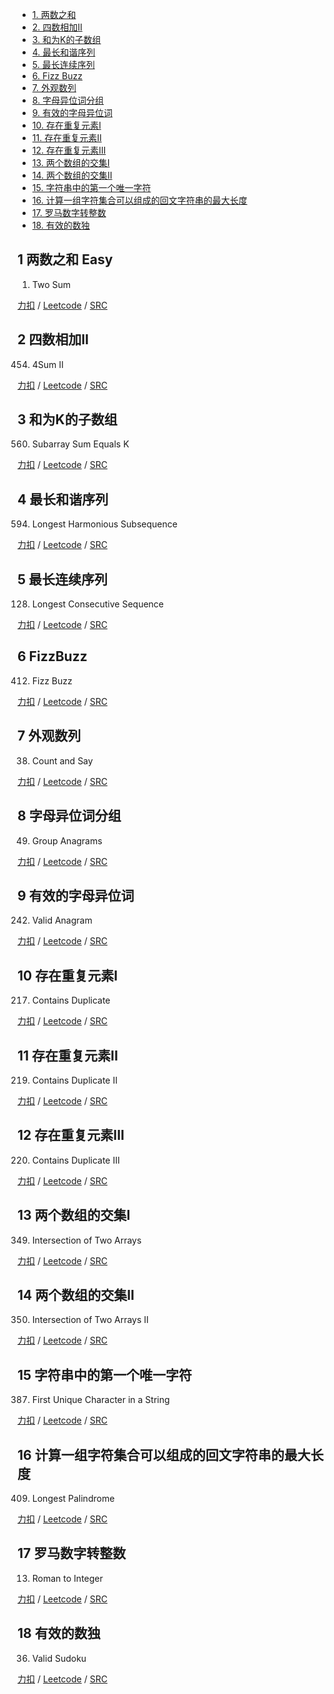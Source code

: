 <!-- GFM-TOC -->
* [1. 两数之和](#1-两数之和)
* [2. 四数相加II](#2-四数相加II)
* [3. 和为K的子数组](#3-和为K的子数组)
* [4. 最长和谐序列](#4-最长和谐序列)
* [5. 最长连续序列](#5-最长连续序列)
* [6. Fizz Buzz](#6-FizzBuzz)
* [7. 外观数列](#7-外观数列)
* [8. 字母异位词分组](#8-字母异位词分组)
* [9. 有效的字母异位词](#9-有效的字母异位词)
* [10. 存在重复元素I](#10-存在重复元素I)
* [11. 存在重复元素II](#11-存在重复元素II)
* [12. 存在重复元素III](#12-存在重复元素III)
* [13. 两个数组的交集I](#13-两个数组的交集I)
* [14. 两个数组的交集II](#14-两个数组的交集II)
* [15. 字符串中的第一个唯一字符](#15-字符串中的第一个唯一字符)
* [16. 计算一组字符集合可以组成的回文字符串的最大长度](#16-计算一组字符集合可以组成的回文字符串的最大长度)
* [17. 罗马数字转整数](#17-罗马数字转整数)
* [18. 有效的数独](#18-有效的数独)
<!-- GFM-TOC -->

## 1 两数之和    Easy
1. Two Sum

[力扣](https://leetcode-cn.com/problems/two-sum/) / [Leetcode](https://leetcode.com/problems/two-sum/) / [SRC](../ds_3_hash/L1.cpp)

## 2 四数相加II  

454. 4Sum II

[力扣](https://leetcode-cn.com/problems/4sum-ii/) / [Leetcode](https://leetcode.com/problems/4sum-ii/) / [SRC](../ds_3_hash/L454.cpp)

## 3 和为K的子数组
560. Subarray Sum Equals K

[力扣](https://leetcode-cn.com/problems/subarray-sum-equals-k/) / [Leetcode](https://leetcode.com/problems/subarray-sum-equals-k/) / [SRC](../ds_3_hash/L560-m.cpp)

## 4 最长和谐序列
594. Longest Harmonious Subsequence 

[力扣](https://leetcode-cn.com/problems/longest-harmonious-subsequence/) / [Leetcode](https://leetcode.com/problems/longest-harmonious-subsequence/) / [SRC](../ds_3_hash/L594.cpp)

## 5 最长连续序列
128. Longest Consecutive Sequence

[力扣](https://leetcode-cn.com/problems/longest-consecutive-sequence/) / [Leetcode](https://leetcode.com/problems/longest-consecutive-sequence/) / [SRC](../ds_3_hash/L128-h.cpp)

## 6 FizzBuzz
412. Fizz Buzz

[力扣](https://leetcode-cn.com/problems/fizz-buzz/) / [Leetcode](https://leetcode.com/problems/fizz-buzz/) / [SRC](../ds_3_hash/L412.cpp)

## 7 外观数列
38. Count and Say

[力扣](https://leetcode-cn.com/problems/count-and-say/) / [Leetcode](https://leetcode.com/problems/count-and-say/) / [SRC](../ds_3_hash/L38.cpp)

## 8 字母异位词分组  
49. Group Anagrams

[力扣](https://leetcode-cn.com/problems/group-anagrams/) / [Leetcode](https://leetcode.com/problems/group-anagrams/) / [SRC](../ds_3_hash/L49.cpp)

## 9 有效的字母异位词 
242. Valid Anagram  

[力扣](https://leetcode-cn.com/problems/valid-anagram/) / [Leetcode](https://leetcode.com/problems/valid-anagram/) / [SRC](../ds_3_hash/L242.cpp)

## 10 存在重复元素I 
217. Contains Duplicate

[力扣](https://leetcode-cn.com/problems/contains-duplicate/) / [Leetcode](https://leetcode.com/problems/contains-duplicate/) / [SRC](../ds_3_hash/L217.cpp)

## 11 存在重复元素II  
219. Contains Duplicate II 

[力扣](https://leetcode-cn.com/problems/contains-duplicate-ii/) / [Leetcode](https://leetcode.com/problems/contains-duplicate-ii/) / [SRC](../ds_3_hash/L219.cpp)

## 12 存在重复元素III
220. Contains Duplicate III

[力扣](https://leetcode-cn.com/problems/contains-duplicate-iii/) / [Leetcode](https://leetcode.com/problems/contains-duplicate-iii/) / [SRC](../ds_3_hash/L220-m.cpp)

## 13 两个数组的交集I
349. Intersection of Two Arrays

[力扣](https://leetcode-cn.com/problems/intersection-of-two-arrays/) / [Leetcode](https://leetcode.com/problems/intersection-of-two-arrays/) / [SRC](../ds_3_hash/L349.cpp)

## 14 两个数组的交集II
350. Intersection of Two Arrays II

[力扣](https://leetcode-cn.com/problems/intersection-of-two-arrays-ii/) / [Leetcode](https://leetcode.com/problems/intersection-of-two-arrays-ii/) / [SRC](../ds_3_hash/L350.cpp)

## 15 字符串中的第一个唯一字符
387. First Unique Character in a String

[力扣](https://leetcode-cn.com/problems/first-unique-character-in-a-string/) / [Leetcode](https://leetcode.com/problems/first-unique-character-in-a-string/) / [SRC](../ds_3_hash/L387.cpp)

## 16 计算一组字符集合可以组成的回文字符串的最大长度
409. Longest Palindrome

[力扣](https://leetcode-cn.com/problems/longest-palindrome/) / [Leetcode](https://leetcode.com/problems/longest-palindrome/) / [SRC](../ds_3_hash/L409.cpp)

## 17 罗马数字转整数
13. Roman to Integer

[力扣](https://leetcode-cn.com/problems/roman-to-integer/) / [Leetcode](https://leetcode.com/problems/roman-to-integer/) / [SRC](../ds_3_hash/L13.cpp)

## 18 有效的数独  

36. Valid Sudoku

[力扣](https://leetcode-cn.com/problems/valid-sudoku/) / [Leetcode](https://leetcode.com/problems/valid-sudoku/) / [SRC](../ds_3_hash/L36-m.cpp)






